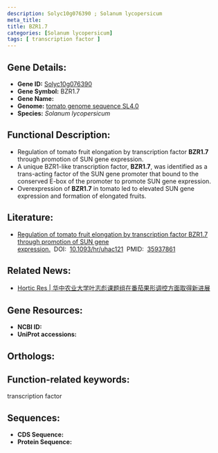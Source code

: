 ```yaml
---
description: Solyc10g076390 ; Solanum lycopersicum
meta_title:
title: BZR1.7
categories: [Solanum lycopersicum]
tags: [ transcription factor ]
---
```


## Gene Details:
- **Gene ID:**	[Solyc10g076390]()
- **Gene Symbol:** BZR1.7
- **Gene Name:** 
- **Genome:** [tomato genome sequence SL4.0]()
- **Species:** *Solanum lycopersicum*

## Functional Description:
   - Regulation of tomato fruit elongation by transcription factor **BZR1.7** through promotion of SUN gene expression.
   - A unique BZR1-like transcription factor, **BZR1.7**, was identified as a trans-acting factor of the SUN gene promoter that bound to the conserved E-box of the promoter to promote SUN gene expression.
   - Overexpression of **BZR1.7** in tomato led to elevated SUN gene expression and formation of elongated fruits.

## Literature:
   - [Regulation of tomato fruit elongation by transcription factor BZR1.7 through promotion of SUN gene expression.]( https://academic.oup.com/hr/article/doi/10.1093/hr/uhac121/6593713?login=true)&nbsp;&nbsp;DOI:&nbsp;&nbsp;[10.1093/hr/uhac121](https://academic.oup.com/hr/article/doi/10.1093/hr/uhac121/6593713?login=true)&nbsp;&nbsp;PMID:&nbsp;&nbsp;[35937861](https://pubmed.ncbi.nlm.nih.gov/35937861/)

## Related News:
   - [Hortic Res | 华中农业大学叶志彪课题组在番茄果形调控方面取得新进展](https://mp.weixin.qq.com/s?__biz=MzIyOTY2NDYyNQ==&mid=2247544579&idx=6&sn=941c43e1ec45741f1ec521bf7caef923&chksm=e8bd5d1ddfcad40bc58437e642491f8c6cacaa6fd037b9c1447f6c1982f0ce8e08292ecd86df&scene=27#wechat_redirect)

## Gene Resources:
- **NCBI ID:** [](https://www.ncbi.nlm.nih.gov/gene/?term=)
- **UniProt accessions:** [](https://www.uniprot.org/uniprotkb//entry)

## Orthologs:

## Function-related keywords:
transcription factor

## Sequences:
- **CDS Sequence:**
- **Protein Sequence:**
